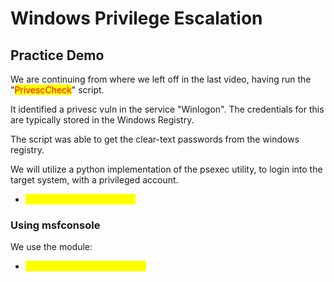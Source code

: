 # Windows Privilege Escalation

## Practice Demo

We are continuing from where we left off in the last video, having run the "<mark style="color:red;">PrivescCheck</mark>" script.

It identified a privesc vuln in the service "Winlogon". The credentials for this are typically stored in the Windows Registry.

The script was able to get the clear-text passwords from the windows registry.

We will utilize a python implementation of the psexec utility, to login into the target system, with a privileged account.

* <mark style="color:yellow;">psexec.py 'User'@targetIP</mark>&#x20;

### Using msfconsole

&#x20;We use the module:

* <mark style="color:yellow;">exploit/windows/smb/psexec</mark>












